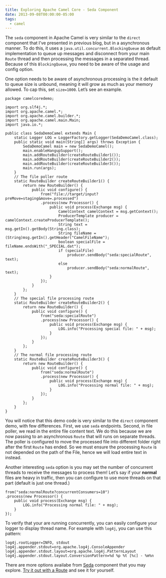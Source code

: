 ```yaml
---
title: Exploring Apache Camel Core - Seda Component
date: 2013-09-08T00:00:00-05:00
tags:
  - camel
---
```


The `seda` component in Apache Camel is very similar to the `direct` component that I&#8217;ve presented in previous blog, but in a asynchronous manner. To do this, it uses a `java.util.concurrent.BlockingQueue` as default implementation to queue up messages and disconnect from your main `Route` thread and then processing the messages in a separated thread. Because of this `BlockingQueue`, you need to be aware of the usage and config option.

One option needs to be aware of asynchronous processing is the it default to queue size is unbound, meaning it will grow as much as your memory allowed. To cap this, set `size=1000`. Let&#8217;s see an example.

    package camelcoredemo;
    
    import org.slf4j.*;
    import org.apache.camel.*;
    import org.apache.camel.builder.*;
    import org.apache.camel.main.Main;
    import java.io.*;
    
    public class SedaDemoCamel extends Main {
        static Logger LOG = LoggerFactory.getLogger(SedaDemoCamel.class);
        public static void main(String[] args) throws Exception {
            SedaDemoCamel main = new SedaDemoCamel();
            main.enableHangupSupport();
            main.addRouteBuilder(createRouteBuilder1());
            main.addRouteBuilder(createRouteBuilder2());
            main.addRouteBuilder(createRouteBuilder3());
            main.run(args);
        }
        // The file poller route
        static RouteBuilder createRouteBuilder1() {
            return new RouteBuilder() {
                public void configure() {
                    from("file://target/input?preMove=staging&move=.processed")
                    .process(new Processor() {
                        public void process(Exchange msg) {
                            CamelContext camelContext = msg.getContext();
                            ProducerTemplate producer = camelContext.createProducerTemplate();
                            String text = msg.getIn().getBody(String.class);
                            String fileName = (String)msg.getIn().getHeader("CamelFileName");
                            boolean specialFile = fileName.endsWith("_SPECIAL.dat");
                            if (specialFile)
                                producer.sendBody("seda:specialRoute", text);
                            else
                                producer.sendBody("seda:normalRoute", text);
                        }
                    });
                }
            };
        }
        // The special file processing route
        static RouteBuilder createRouteBuilder2() {
            return new RouteBuilder() {
                public void configure() {
                    from("seda:specialRoute")
                    .process(new Processor() {
                        public void process(Exchange msg) {
                            LOG.info("Processing special file: " + msg);
                        }
                    });
                }
            };
        }
        // The normal file processing route
        static RouteBuilder createRouteBuilder3() {
            return new RouteBuilder() {
                public void configure() {
                    from("seda:normalRoute")
                    .process(new Processor() {
                        public void process(Exchange msg) {
                            LOG.info("Processing normal file: " + msg);
                        }
                    });
                }
            };
        }
    }

You will notice that this demo code is very similar to the `direct` component demo, with few differences. First, we use `seda` endpoints. Second, in file poller, we read in the entire file content text. We do this because we are now passing to an asynchronous `Route` that will runs on separate threads. The poller is configured to move the processed file into different folder right after the first `Route` has ended. So we must ensure the processing `Route` is not depended on the path of the File, hence we will load entire text in instead.

Another interesting `seda` option is you may set the number of concurrent threads to receive the messages to process them! Let&#8217;s say if your **normal** files are heavy in traffic, then you can configure to use more threads on that part (default is just one thread.)

    from("seda:normalRoute?concurrentConsumers=10")
    .process(new Processor() {
        public void process(Exchange msg) {
            LOG.info("Processing normal file: " + msg);
        }
    });

To verify that your are running concurrently, you can easily configure your logger to display thread name. For
example with `log4j`, you can use this pattern:

    log4j.rootLogger=INFO, stdout
    log4j.appender.stdout=org.apache.log4j.ConsoleAppender
    log4j.appender.stdout.layout=org.apache.log4j.PatternLayout
    log4j.appender.stdout.layout.ConversionPattern=%d %p %t [%c] - %m%n

There are more options availabe from [Seda](http://camel.apache.org/seda.html) component
that you may explore.
[Try it out with a Route](https://zemian.github.io/2013/08/getting-started-with-apache-camel-using.html)
and see it for yourself.
